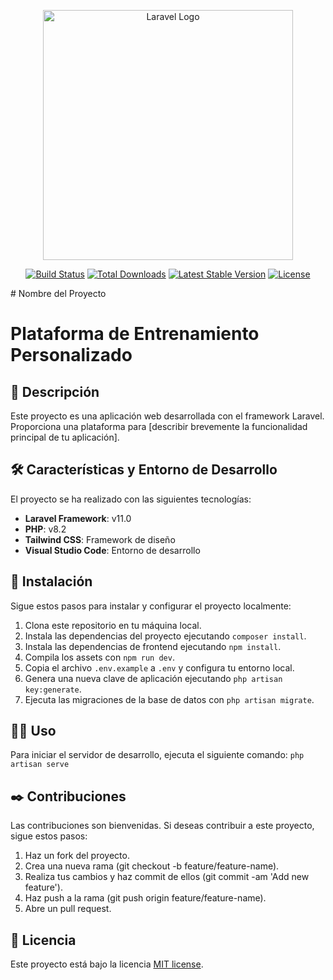 <p align="center"><a href="https://laravel.com" target="_blank"><img src="https://raw.githubusercontent.com/laravel/art/master/logo-lockup/5%20SVG/2%20CMYK/1%20Full%20Color/laravel-logolockup-cmyk-red.svg" width="400" alt="Laravel Logo"></a></p>

<p align="center">
<a href="https://github.com/laravel/framework/actions"><img src="https://github.com/laravel/framework/workflows/tests/badge.svg" alt="Build Status"></a>
<a href="https://packagist.org/packages/laravel/framework"><img src="https://img.shields.io/packagist/dt/laravel/framework" alt="Total Downloads"></a>
<a href="https://packagist.org/packages/laravel/framework"><img src="https://img.shields.io/packagist/v/laravel/framework" alt="Latest Stable Version"></a>
<a href="https://packagist.org/packages/laravel/framework"><img src="https://img.shields.io/packagist/l/laravel/framework" alt="License"></a>
</p>
# Nombre del Proyecto

# Plataforma de Entrenamiento Personalizado

## 📝 Descripción

Este proyecto es una aplicación web desarrollada con el framework Laravel. Proporciona una plataforma para [describir brevemente la funcionalidad principal de tu aplicación].

## 🛠️ Características y Entorno de Desarrollo

El proyecto se ha realizado con las siguientes tecnologías:

- **Laravel Framework**: v11.0
- **PHP**: v8.2
- **Tailwind CSS**: Framework de diseño
- **Visual Studio Code**: Entorno de desarrollo


## 🚀 Instalación

Sigue estos pasos para instalar y configurar el proyecto localmente:

1. Clona este repositorio en tu máquina local.
2. Instala las dependencias del proyecto ejecutando `composer install`.
3. Instala las dependencias de frontend ejecutando `npm install`.
4. Compila los assets con `npm run dev`.
5. Copia el archivo `.env.example` a `.env` y configura tu entorno local.
6. Genera una nueva clave de aplicación ejecutando `php artisan key:generate`.
7. Ejecuta las migraciones de la base de datos con `php artisan migrate`.


## 👩‍💻 Uso

Para iniciar el servidor de desarrollo, ejecuta el siguiente comando: `php artisan serve`


## ✒️ Contribuciones

Las contribuciones son bienvenidas. Si deseas contribuir a este proyecto, sigue estos pasos:

1. Haz un fork del proyecto.
2. Crea una nueva rama (git checkout -b feature/feature-name).
3. Realiza tus cambios y haz commit de ellos (git commit -am 'Add new feature').
4. Haz push a la rama (git push origin feature/feature-name).
5. Abre un pull request.


## 📄 Licencia

Este proyecto está bajo la licencia [MIT license](https://opensource.org/licenses/MIT).

